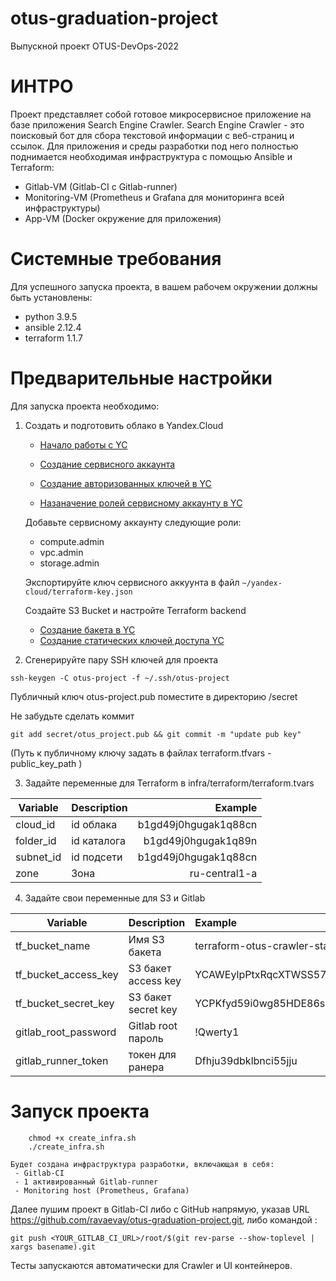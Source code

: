 # otus-graduation-project
Выпускной проект OTUS-DevOps-2022

# ИНТРО

Проект представляет собой готовое микросервисное приложение на базе приложения Search Engine Crawler.
Search Engine Crawler - это поисковый бот для сбора текстовой информации с веб-страниц и ссылок.
Для приложения и среды разработки под него полностью поднимается необходимая инфраструктура с помощью Ansible и Terraform:
 - Gitlab-VM (Gitlab-CI c Gitlab-runner)
 - Monitoring-VM (Prometheus и Grafana для мониторинга всей инфраструктуры)
 - App-VM (Docker окружение для приложения)

# Системные требования

Для успешного запуска проекта, в вашем рабочем окружении должны быть установлены:

- python 3.9.5
- ansible 2.12.4
- terraform 1.1.7

# Предварительные настройки

 Для запуска проекта необходимо:
  1. Cоздать и подготовить облако в Yandex.Cloud
  
     - [Начало работы с YC](https://cloud.yandex.ru/docs/overview/quickstart)
     
     - [Создание сервисного аккаунта](https://cloud.yandex.ru/docs/iam/operations/sa/create)

     - [Создание авторизованных ключей в YC](https://cloud.yandex.ru/docs/iam/operations/authorized-key/create)
     
     - [Назаначение ролей сервисному аккаунту в YC](https://cloud.yandex.ru/docs/iam/operations/sa/assign-role-for-sa)
     
     Добавьте сервисному аккаунту следующие роли:
     - compute.admin
     - vpc.admin
     - storage.admin
     
     Экспортируйте ключ сервисного аккуунта в файл  ``` ~/yandex-cloud/terraform-key.json ```
     
     Создайте S3 Bucket и настройте Terraform backend
       - [Создание бакета в YC](https://cloud.yandex.ru/docs/storage/operations/buckets/create)
       - [Создание статических ключей доступа YC](https://cloud.yandex.ru/docs/iam/operations/sa/create-access-key)

  2. Сгенерируйте пару SSH ключей для проекта
   `````
   ssh-keygen -C otus-project -f ~/.ssh/otus-project
   `````
   Публичный ключ otus-project.pub поместите в директорию /secret
   
   Не забудьте сделать коммит
   ````
   git add secret/otus_project.pub && git commit -m "update pub key"
   ````
  
  (Путь к публичному ключу задать в файлах terraform.tfvars - public_key_path )
  
  3. Задайте переменные для Terraform в infra/terraform/terraform.tvars
  
| Variable      | Description   | Example             |
| ------------- |:------------- | -------------------:|
| cloud_id      |id облака      |b1gd49j0hgugak1q88cn |
| folder_id     |id каталога    |b1gd49j0hgugak1q89n  |
| subnet_id     |id подсети     |b1gd49j0hgugak1q88cn |
| zone          |Зона           | ru-central1-a       |

  4. Задайте свои переменные для S3 и Gitlab
 
 | Variable             | Description           | Example                                 |
 | -------------------- |:--------------------- |:-------------------------------------   |
 | tf_bucket_name       |Имя S3 бакета          |terraform-otus-crawler-state             |
 | tf_bucket_access_key |S3 бакет access key    |YCAWEylpPtxRqcXTWSS57Ssw2                |
 | tf_bucket_secret_key |S3 бакет secret key    |YCPKfyd59i0wg85HDE86s8tr7s+pwL9GPXVBYeF5 |
 | gitlab_root_password |Gitlab root пароль     |!Qwerty1                                 |
 | gitlab_runner_token  |токен для ранера       |Dfhju39dbklbnci55jju                     |
 

# Запуск проекта
```
    chmod +x create_infra.sh
    ./create_infra.sh
```

    Будет создана инфраструктура разработки, включающая в себя:
     - Gitlab-CI
     - 1 активированный Gitlab-runner
     - Monitoring host (Prometheus, Grafana)
     


Далее пушим проект в Gitlab-CI либо с GitHub напрямую, указав URL https://github.com/ravaevay/otus-graduation-project.git, либо командой :
``` 
git push <YOUR_GITLAB_CI_URL>/root/$(git rev-parse --show-toplevel | xargs basename).git
```
Тесты запускаются автоматически для Crawler и UI контейнеров.
